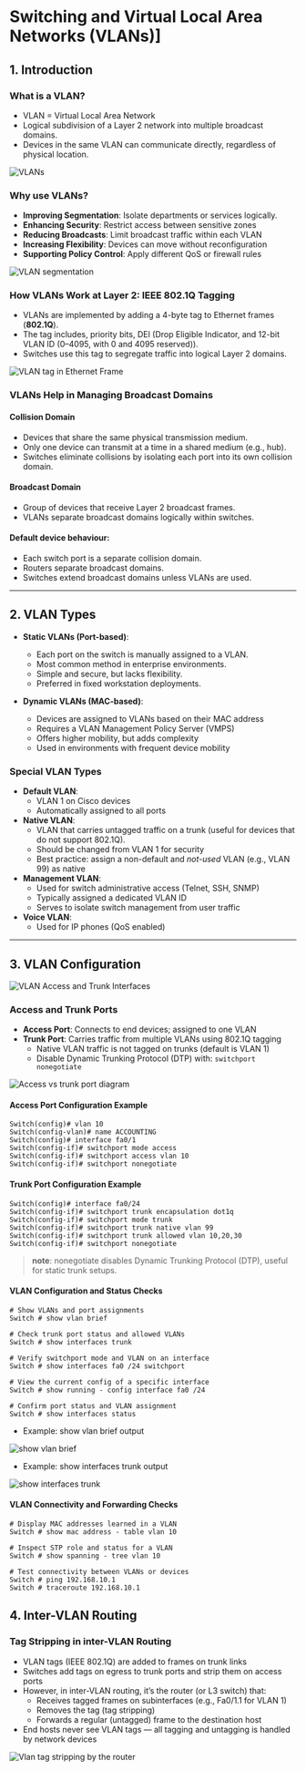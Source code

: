 # Switching and Virtual Local Area Networks (VLANs)]

## 1. Introduction

### What is a VLAN?

- VLAN = Virtual Local Area Network
- Logical subdivision of a Layer 2 network into multiple broadcast domains.
- Devices in the same VLAN can communicate directly, regardless of physical location.

![VLANs](./img/01.png)

### Why use VLANs?

- __Improving Segmentation__: Isolate departments or services logically.
- __Enhancing Security__: Restrict access between sensitive zones
- __Reducing Broadcasts__: Limit broadcast traffic within each VLAN
- __Increasing Flexibility__: Devices can move without reconfiguration
- __Supporting Policy Control__: Apply different QoS or firewall rules

![VLAN segmentation](./img/02.png)

### How VLANs Work at Layer 2: IEEE 802.1Q Tagging

- VLANs are implemented by adding a 4-byte tag to Ethernet frames (__802.1Q__).
- The tag includes, priority bits, DEI (Drop Eligible Indicator, and 12-bit VLAN ID (0–4095, with 0 and 4095 reserved)).
- Switches use this tag to segregate traffic into logical Layer 2 domains.

![VLAN tag in Ethernet Frame](./img/03.png)

### VLANs Help in Managing Broadcast Domains

#### Collision Domain

- Devices that share the same physical transmission medium.
- Only one device can transmit at a time in a shared medium (e.g., hub).
- Switches eliminate collisions by isolating each port into its own collision domain.

#### Broadcast Domain

- Group of devices that receive Layer 2 broadcast frames.
- VLANs separate broadcast domains logically within switches.

#### Default device behaviour:

- Each switch port is a separate collision domain.
- Routers separate broadcast domains.
- Switches extend broadcast domains unless VLANs are used.

----

## 2. VLAN Types

- __Static VLANs (Port-based)__:
	+ Each port on the switch is manually assigned to a VLAN.
	+ Most common method in enterprise environments.
	+ Simple and secure, but lacks flexibility.
	+ Preferred in fixed workstation deployments.
	
- __Dynamic VLANs (MAC-based)__:
	+ Devices are assigned to VLANs based on their MAC address
	+ Requires a VLAN Management Policy Server (VMPS)
	+ Offers higher mobility, but adds complexity
	+ Used in environments with frequent device mobility
	
### Special VLAN Types

- __Default VLAN__:
	+ VLAN 1 on Cisco devices
	+ Automatically assigned to all ports
- __Native VLAN__:
	+ VLAN that carries untagged traffic on a trunk (useful for devices that do not support 802.1Q).
	+ Should be changed from VLAN 1 for security
	+ Best practice: assign a non-default and _not-used_ VLAN (e.g., VLAN 99) as native
- __Management VLAN__:
	+ Used for switch administrative access (Telnet, SSH, SNMP)
	+ Typically assigned a dedicated VLAN ID
	+ Serves to isolate switch management from user traffic
- __Voice VLAN__:
	+ Used for IP phones (QoS enabled)
	
---

## 3. VLAN Configuration

![VLAN Access and Trunk Interfaces](./img/04.png)

### Access and Trunk Ports

- __Access Port__: Connects to end devices; assigned to one VLAN
- __Trunk Port__: Carries traffic from multiple VLANs using 802.1Q tagging
	+ Native VLAN traffic is not tagged on trunks (default is VLAN 1)
	+ Disable Dynamic Trunking Protocol (DTP) with: `switchport nonegotiate`
	
![Access vs trunk port diagram](./img/05.png)

#### Access Port Configuration Example

```shell
Switch(config)# vlan 10
Switch(config-vlan)# name ACCOUNTING
Switch(config)# interface fa0/1
Switch(config-if)# switchport mode access
Switch(config-if)# switchport access vlan 10
Switch(config-if)# switchport nonegotiate
```

#### Trunk Port Configuration Example

```shell
Switch(config)# interface fa0/24
Switch(config-if)# switchport trunk encapsulation dot1q
Switch(config-if)# switchport mode trunk
Switch(config-if)# switchport trunk native vlan 99
Switch(config-if)# switchport trunk allowed vlan 10,20,30
Switch(config-if)# switchport nonegotiate
```

> __note__: nonegotiate disables Dynamic Trunking Protocol (DTP), useful for static trunk setups.

#### VLAN Configuration and Status Checks

```shell
# Show VLANs and port assignments
Switch # show vlan brief

# Check trunk port status and allowed VLANs
Switch # show interfaces trunk

# Verify switchport mode and VLAN on an interface
Switch # show interfaces fa0 /24 switchport

# View the current config of a specific interface
Switch # show running - config interface fa0 /24

# Confirm port status and VLAN assignment
Switch # show interfaces status
```

- Example: show vlan brief output

![show vlan brief](./img/06.png)

- Example: show interfaces trunk output

![show interfaces trunk](./img/07.png)

#### VLAN Connectivity and Forwarding Checks

```shell
# Display MAC addresses learned in a VLAN
Switch # show mac address - table vlan 10

# Inspect STP role and status for a VLAN
Switch # show spanning - tree vlan 10

# Test connectivity between VLANs or devices
Switch # ping 192.168.10.1
Switch # traceroute 192.168.10.1
```

## 4. Inter-VLAN Routing

### Tag Stripping in inter-VLAN Routing

- VLAN tags (IEEE 802.1Q) are added to frames on trunk links
- Switches add tags on egress to trunk ports and strip them on access ports
- However, in inter-VLAN routing, it’s the router (or L3 switch) that:
	+ Receives tagged frames on subinterfaces (e.g., Fa0/1.1 for VLAN 1)
	+ Removes the tag (tag stripping)
	+ Forwards a regular (untagged) frame to the destination host
- End hosts never see VLAN tags — all tagging and untagging is handled by network devices

![Vlan tag stripping by  the router](./img/08.png)


